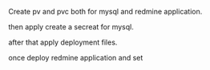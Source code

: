 Create pv and pvc both for mysql and redmine application.

then apply create a secreat for mysql.

after that apply deployment files.

once deploy redmine application and set

